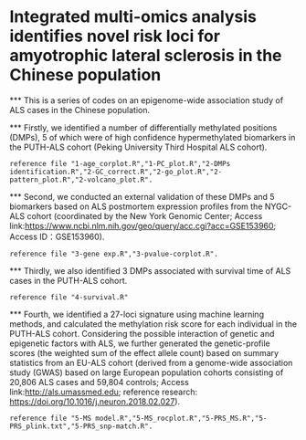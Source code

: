 # Integrated multi-omics analysis identifies novel risk loci for amyotrophic lateral sclerosis in the Chinese population

*** This is a series of codes on an epigenome-wide association study of ALS cases in the Chinese population. 

*** Firstly, we identified a number of differentially methylated positions (DMPs), 5 of which were of high confidence hypermethylated biomarkers 
in the PUTH-ALS cohort (Peking University Third Hospital ALS cohort).
   
    reference file "1-age_corplot.R","1-PC_plot.R","2-DMPs identification.R","2-GC_correct.R","2-go_plot.R","2-pattern_plot.R","2-volcano_plot.R".


*** Second, we conducted an external validation of these DMPs and 5 biomarkers based on ALS postmortem expression profiles from the NYGC-ALS cohort 
(coordinated by the New York Genomic Center; Access link:https://www.ncbi.nlm.nih.gov/geo/query/acc.cgi?acc=GSE153960; Access ID：GSE153960).
    
    reference file "3-gene exp.R","3-pvalue-corplot.R".


*** Thirdly, we also identified 3 DMPs associated with survival time of ALS cases in the PUTH-ALS cohort.
    
    reference file "4-survival.R"

*** Fourth, we identified a 27-loci signature using machine learning methods, and calculated the methylation risk score for each individual in the 
PUTH-ALS cohort. Considering the possible interaction of genetic and epigenetic factors with ALS, we further generated the genetic-profile scores 
(the weighted sum of the effect allele count) based on summary statistics from an EU-ALS cohort (derived from a genome-wide association study (GWAS) 
based on large European population cohorts consisting of 20,806 ALS cases and 59,804 controls; Access link:http://als.umassmed.edu; reference research: https://doi.org/10.1016/j.neuron.2018.02.027).
    
    reference file "5-MS model.R","5-MS_rocplot.R","5-PRS_MS.R","5-PRS_plink.txt","5-PRS_snp-match.R".
